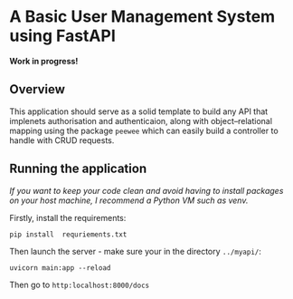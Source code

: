 #  A Basic User Management System using FastAPI
**Work in progress!**

## Overview
This application should serve as a solid template to build any API that implenets authorisation and authenticaion, along with object–relational mapping using the package `peewee` which can easily build a controller to handle with CRUD requests.

## Running the application
<em>If you want to keep your code clean and avoid having to install packages on your host machine, I recommend a Python VM such as venv.</em>

Firstly, install the requirements:

```
pip install  requriements.txt 
```

Then launch the server - make sure your in the directory `../myapi/`:

```
uvicorn main:app --reload
```

Then go to `http:localhost:8000/docs`
